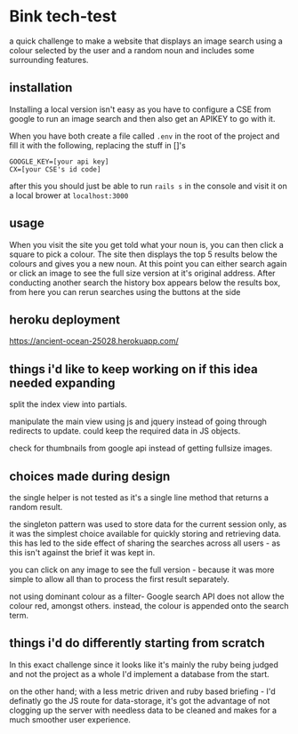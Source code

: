 # Bink tech-test
a quick challenge to make a website that displays an image search using a colour selected by the user and a random noun and includes some surrounding features.

## installation
Installing a local version isn't easy as you have to configure a CSE from google to run an image search and then also get an APIKEY to go with it.

When you have both create a file called `.env` in the root of the project and fill it with the following, replacing the stuff in []'s

```
GOOGLE_KEY=[your api key]
CX=[your CSE's id code]
```
after this you should just be able to run `rails s` in the console and visit it on a local brower at `localhost:3000`

## usage
When you visit the site you get told what your noun is, you can then click a square to pick a colour.
The site then displays the top 5 results below the colours and gives you a new noun.
At this point you can either search again or click an image to see the full size version at it's original address.
After conducting another search the history box appears below the results box, from here you can rerun searches using the buttons at the side

## heroku deployment
https://ancient-ocean-25028.herokuapp.com/

## things i'd like to keep working on if this idea needed expanding

split the index view into partials.

manipulate the main view using js and jquery instead of going through redirects to update. could keep the required data in JS objects.

check for thumbnails from google api instead of getting fullsize images.

## choices made during design
the single helper is not tested as it's a single line method that returns a random result.

the singleton pattern was used to store data for the current session only, as it was the simplest choice available for quickly storing and retrieving data. this has led to the side effect of sharing the searches across all users - as this isn't against the brief it was kept in.

you can click on any image to see the full version - because it was more simple to allow all than to process the first result separately.

not using dominant colour as a filter- Google search API does not allow the colour red, amongst others. instead, the colour is appended onto the search term.

## things i'd do differently starting from scratch

In this exact challenge since it looks like it's mainly the ruby being judged and not the project as a whole I'd implement a database from the start.

on the other hand; with a less metric driven and ruby based briefing - I'd definatly go the JS route for data-storage, it's got the advantage of not clogging up the server with needless data to be cleaned and makes for a much smoother user experience.
